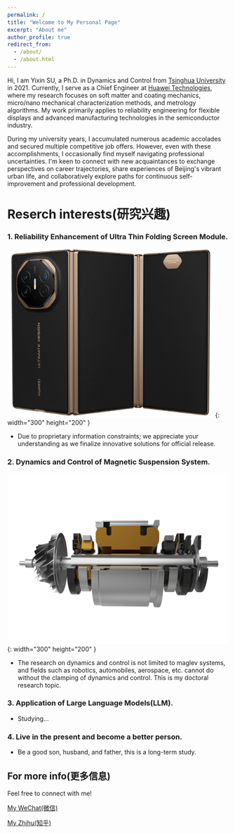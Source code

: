 ```yaml
---
permalink: /
title: "Welcome to My Personal Page"
excerpt: "About me"
author_profile: true
redirect_from: 
  - /about/
  - /about.html
---
```


Hi, I am Yixin SU, a Ph.D. in Dynamics and Control from [Tsinghua University](https://www.tsinghua.edu.cn/) in 2021. Currently, I serve as a Chief Engineer at [Huawei Technologies](https://www.huawei.com/), where my research focuses on soft matter and coating mechanics, micro/nano mechanical characterization methods, and metrology algorithms. My work primarily applies to reliability engineering for flexible displays and advanced manufacturing technologies in the semiconductor industry. 

During my university years, I accumulated numerous academic accolades and secured multiple competitive job offers. However, even with these accomplishments, I occasionally find myself navigating professional uncertainties. I'm keen to connect with new acquaintances to exchange perspectives on career trajectories, share experiences of Beijing's vibrant urban life, and collaboratively explore paths for continuous self-improvement and professional development.

Reserch interests(研究兴趣)
======
### 1. Reliability Enhancement of Ultra Thin Folding Screen Module.

![sanzhedie](/images/sanzhedie.png){: width="300" height="200" }

  * Due to proprietary information constraints; we appreciate your understanding as we finalize innovative solutions for official release.

### 2. Dynamics and Control of Magnetic Suspension System.

![cixuanfu](/images/cixuanfu.png){: width="300" height="200" }

  * The research on dynamics and control is not limited to maglev systems, and fields such as robotics, automobiles, aerospace, etc. cannot do without the clamping of dynamics and control. This is my doctoral research topic.

### 3. Application of Large Language Models(LLM).

  * Studying...

### 4. Live in the present and become a better person.
  * Be a good son, husband, and father, this is a long-term study.

For more info(更多信息)
------
Feel free to connect with me!

[My WeChat(微信)](https://suyixin95.github.io/portfolio/)

[My Zhihu(知乎)](https://www.zhihu.com/people/su-yixin-17)
